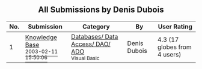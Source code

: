 ﻿<div align="center">

## All Submissions by Denis Dubois

</div>

No.  | Submission | Category | By   | User Rating
---- | ---------- | -------- | ---- | -----------
1 | [Knowledge Base<br /><sup>2003-02-11 15:50:06</sup>](https://github.com/Planet-Source-Code/denis-dubois-knowledge-base__1-43146) | [Databases/ Data Access/ DAO/ ADO<br /><sup>Visual Basic</sup>](../ByCategory/databases-data-access-dao-ado__1-6.md) | Denis Dubois | 4.3 (17 globes from 4 users)
